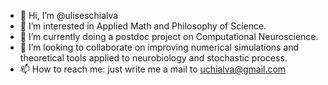 - 👋 Hi, I’m @uliseschialva
- 👀 I’m interested in Applied Math and Philosophy of Science.
- 🌱 I’m currently doing a postdoc project on Computational Neuroscience.
- 💞️ I’m looking to collaborate on improving numerical simulations and theoretical tools applied to neurobiology and stochastic process.
- 📫 How to reach me: just write me a mail to uchialva@gmail.com

<!---
uliseschialva/uliseschialva is a ✨ special ✨ repository because its `README.md` (this file) appears on your GitHub profile.
You can click the Preview link to take a look at your changes.
--->
